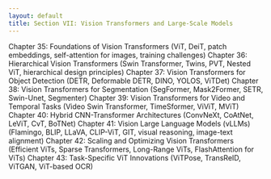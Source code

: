 ```yaml
---
layout: default
title: Section VII: Vision Transformers and Large-Scale Models
---
```


Chapter 35: Foundations of Vision Transformers
(ViT, DeiT, patch embeddings, self-attention for images, training challenges)
Chapter 36: Hierarchical Vision Transformers
(Swin Transformer, Twins, PVT, Nested ViT, hierarchical design principles)
Chapter 37: Vision Transformers for Object Detection
(DETR, Deformable DETR, DINO, YOLOS, ViTDet)
Chapter 38: Vision Transformers for Segmentation
(SegFormer, Mask2Former, SETR, Swin-Unet, Segmenter)
Chapter 39: Vision Transformers for Video and Temporal Tasks
(Video Swin Transformer, TimeSformer, ViViT, MViT)
Chapter 40: Hybrid CNN-Transformer Architectures
(ConvNeXt, CoAtNet, LeViT, CvT, BoTNet)
Chapter 41: Vision Large Language Models (vLLMs)
(Flamingo, BLIP, LLaVA, CLIP-ViT, GIT, visual reasoning, image-text alignment)
Chapter 42: Scaling and Optimizing Vision Transformers
(Efficient ViTs, Sparse Transformers, Long-Range ViTs, FlashAttention for ViTs)
Chapter 43: Task-Specific ViT Innovations
(ViTPose, TransReID, ViTGAN, ViT-based OCR)
